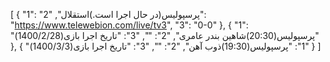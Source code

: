 [
  {
    "1": "پرسپولیس(در حال اجرا است.)استقلال",
    "2": "https://www.telewebion.com/live/tv3",
    "3": "0-0"
  },
  {
    "1": "پرسپولیس(20:30)شاهین بندر عامری",
    "2": "",
    "3": "تاریخ اجرا بازی(1400/2/28)"
  },
  {
    "1": "پرسپولیس(19:30)ذوب آهن",
    "2": "",
    "3": "تاریخ اجرا بازی(1400/3/3)"
  }
]
